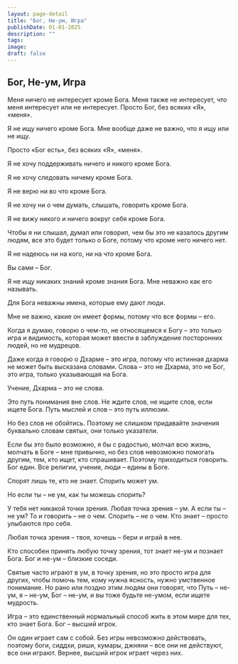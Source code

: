 ```yaml
---
layout: page-detail
title: "Бог, Не-ум, Игра"
publishDate: 01-01-2025
description: ""
tags:
image:
draft: false
---
```


## Бог, Не-ум, Игра
Меня ничего не интересует кроме Бога. Меня также не интересует, что меня интересует или не интересует. Просто Бог, без всяких «Я», «меня».

Я не ищу ничего кроме Бога. Мне вообще даже не важно, что я ищу или не ищу.

Просто «Бог есть», без всяких «Я», «меня».

Я не хочу поддерживать ничего и никого кроме Бога.

Я не хочу следовать ничему кроме Бога.

Я не верю ни во что кроме Бога.

Я не хочу ни о чем думать, слышать, говорить кроме Бога.

Я не вижу никого и ничего вокруг себя кроме Бога.

Чтобы я ни слышал, думал или говорил, чем бы это не казалось другим людям, все это будет только о Боге, потому что кроме него ничего нет.

Я не надеюсь ни на кого, ни на что кроме Бога. 

Вы сами – Бог. 

Я не ищу никаких знаний кроме знания Бога. Мне неважно как его называть.

Для Бога неважны имена, которые ему дают люди. 

Мне не важно, какие он имеет формы, потому что все формы – его.

Когда я думаю, говорю о чем-то, не относящемся к Богу – это только игра и видимость, которая может ввести в заблуждение посторонних людей, но не мудрецов.

Даже когда я говорю о Дхарме – это игра, потому что истинная дхарма не может быть высказана словами. Слова – это не Дхарма, это не Бог, это игра, только указывающая на Бога.

Учение, Дхарма – это не слова.

Это путь понимания вне слов. Не ждите слов, не ищите слов, если ищете Бога. Путь мыслей и слов – это путь иллюзии.

Но без слов не обойтись. Поэтому не слишком придавайте значения буквально словам святых, они только указатели.

Если бы это было возможно, я бы с радостью, молчал всю жизнь, молчать в Боге – мне привычно, но без слов невозможно помогать другим, тем, кто ищет, кто спрашивает. Поэтому приходиться говорить. Бог един. Все религии, учения, люди – едины в Боге.

Спорят лишь те, кто не знает. Спорить может ум.

Но если ты – не ум, как ты можешь спорить?

У тебя нет никакой точки зрения. Любая точка зрения – ум. А если ты – не ум? То и говорить – не о чем. Спорить – не о чем. Кто знает – просто улыбаются про себя.

Любая точка зрения – твоя, хочешь – бери и играй в нее.

Кто способен принять любую точку зрения, тот знает не-ум и познает Бога. Бог и не-ум – близкие соседи.

Святые часто играют в ум, в точку зрения, но это просто игра для других, чтобы помочь тем, кому нужна ясность, нужно умственное понимание. Но рано или поздно этим людям они говорят, что Путь – не-ум, я – не-ум, Бог – не-ум, и вы тоже будьте не-умом, если ищете мудрость.

Игра – это единственный нормальный способ жить в этом мире для тех, кто знает Бога. Бог – высший игрок.

Он один играет сам с собой. Без игры невозможно действовать, поэтому боги, сиддхи, риши, кумары, джняни – все они не действуют, все они играют. Вернее, высший игрок играет через них.
  
  
